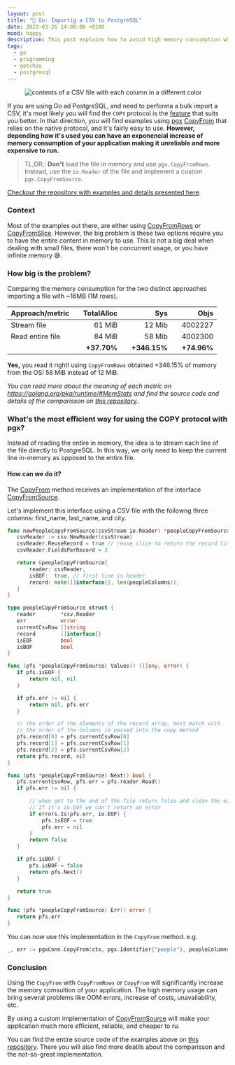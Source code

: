 ```yaml
---
layout: post
title: "📂 Go: Importig a CSV to PostgreSQL"
date: 2023-03-26 14:00:00 +0100
mood: happy
description: This post explains how to avoid high memory consumption when performing bulk imports using Go and PostgreSQL, providing step-by-step instructions for developers.
tags:
  - go
  - programming
  - gotchas
  - postgresql
---
```


<figure class="aligncenter">
    <img src="{{ "images/csv-rainbow.png" | absolute_url }}" alt="contents of a CSV file with each column in a different color" />
</figure>

If you are using Go ad PostgreSQL, and need to performa a bulk import a CSV,
it's most likely you will find the `COPY` protocol is the [feature](https://www.postgresql.org/docs/current/sql-copy.html) that suits you better.
In that direction, you will find examples using [pgx](https://github.com/jackc/pgx) [CopyFrom](https://pkg.go.dev/github.com/jackc/pgx/v4#Conn.CopyFrom) that relies on the native protocol, and it's fairly easy to use.
**However, depending how it's used you can have an exponencial increase of memory consumption of your application making it unreliable and more expensive to run.**

<!--more-->

> TL;DR;: **Don't** load the file in memory and use `pgx.CopyFromRows`. Instead, use the `io.Reader` of the file and implement a custom `pgx.CopyFromSource`.

[Checkout the repository with examples and details presented here](https://github.com/flavio1110/large-csv-to-pgsql).

### Context

Most of the examples out there, are either using [CopyFromRows](https://pkg.go.dev/github.com/jackc/pgx/v4#CopyFromRows) or [CopyFromSlice](https://pkg.go.dev/github.com/jackc/pgx/v4#CopyFromSlice). However, the big problem is these two options require you to have the entire content in memory to use.
This is not a big deal when dealing with small files, there won't be concurrent usage, or you have infinite memory 😅.

### How big is the problem?

Comparing the memory consumption for the two distinct approaches importing a file with ~16MB (1M rows).

| Approach/metric  |     |  TotalAlloc |     |          Sys |     |        Objs |
| ---------------- | --- | ----------: | --- | -----------: | --- | ----------: |
| Stream file      |     |      61 MiB |     |       12 Mib |     |     4002227 |
| Read entire file |     |      84 MiB |     |       58 Mib |     |     4002300 |
|                  |     | **+37.70%** |     | **+346.15%** |     | **+74.96%** |

**Yes,** you read it right! using `CopyFromRows` obtained +346.15% of memory from the OS! 58 MiB instead of 12 MiB.

_You can read more about the meaning of each metric on <https://golang.org/pkg/runtime/#MemStats> and find the source code and details of the comparisson on [this repository](https://github.com/flavio1110/large-csv-to-pgsql).._

### What's the most efficient way for using the COPY protocol with pgx?

Instead of reading the entire in memory, the idea is to stream each line of the file directly to PostgreSQL. In this way, we only need to keep the current line in-memory as opposed to the entire file.

#### How can we do it?

The [CopyFrom](https://github.com/jackc/pgx/blob/master/copy_from.go#LL238C21-L238C21) method receives an implementation of the interface [CopyFromSource](https://github.com/jackc/pgx/blob/master/copy_from.go#L68).

Let's implement this interface using a CSV file with the followng three columns: first_name, last_name, and city.

```go
func newPeopleCopyFromSource(csvStream io.Reader) *peopleCopyFromSource {
   csvReader := csv.NewReader(csvStream)
   csvReader.ReuseRecord = true // reuse slice to return the record line by line
   csvReader.FieldsPerRecord = 3

   return &peopleCopyFromSource{
       reader: csvReader,
       isBOF:  true, // first line is header
       record: make([]interface{}, len(peopleColumns)),
   }
}

type peopleCopyFromSource struct {
   reader        *csv.Reader
   err           error
   currentCsvRow []string
   record        []interface{}
   isEOF         bool
   isBOF         bool
}

func (pfs *peopleCopyFromSource) Values() ([]any, error) {
   if pfs.isEOF {
       return nil, nil
   }

   if pfs.err != nil {
       return nil, pfs.err
   }

   // the order of the elements of the record array, must match with
   // the order of the columns in passed into the copy method
   pfs.record[0] = pfs.currentCsvRow[0]
   pfs.record[1] = pfs.currentCsvRow[1]
   pfs.record[2] = pfs.currentCsvRow[2]
   return pfs.record, nil
}

func (pfs *peopleCopyFromSource) Next() bool {
   pfs.currentCsvRow, pfs.err = pfs.reader.Read()
   if pfs.err != nil {

       // when get to the end of the file return false and clean the error.
       // If it's io.EOF we can't return an error
       if errors.Is(pfs.err, io.EOF) {
           pfs.isEOF = true
           pfs.err = nil
       }
       return false
   }

   if pfs.isBOF {
       pfs.isBOF = false
       return pfs.Next()
   }

   return true
}

func (pfs *peopleCopyFromSource) Err() error {
   return pfs.err
}
```

You can now use this implementation in the `CopyFrom` method. e.g.

```go
_, err := pgxConn.CopyFrom(ctx, pgx.Identifier{"people"}, peopleColumns, newPeopleCopyFromSource(csvStream))
```

### Conclusion

Using the `CopyFrom` with `CopyFromRows` or `CopyFrom` will significantly increase the memory comsultion of your application. The high memory usage can bring several problems like OOM errors, increase of costs, unavailability, etc.

By using a custom implementation of [CopyFromSource](https://github.com/jackc/pgx/blob/master/copy_from.go#L68) will make your application much more efficient, reliable, and cheaper to ru.

You can find the entire source code of the examples above on [this repository](https://github.com/flavio1110/large-csv-to-pgsql). There you will also find more deatils about the comparisson and the not-so-great implementation.
